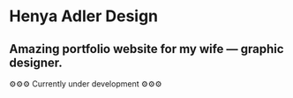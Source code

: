 # Henya Adler Design

## Amazing portfolio website for my wife — graphic designer. 
⚙⚙⚙ Currently under development ⚙⚙⚙